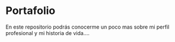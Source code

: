 # Portafolio
En este repositorio podrás conocerme un poco mas sobre mi perfil profesional y mi historia de vida....

